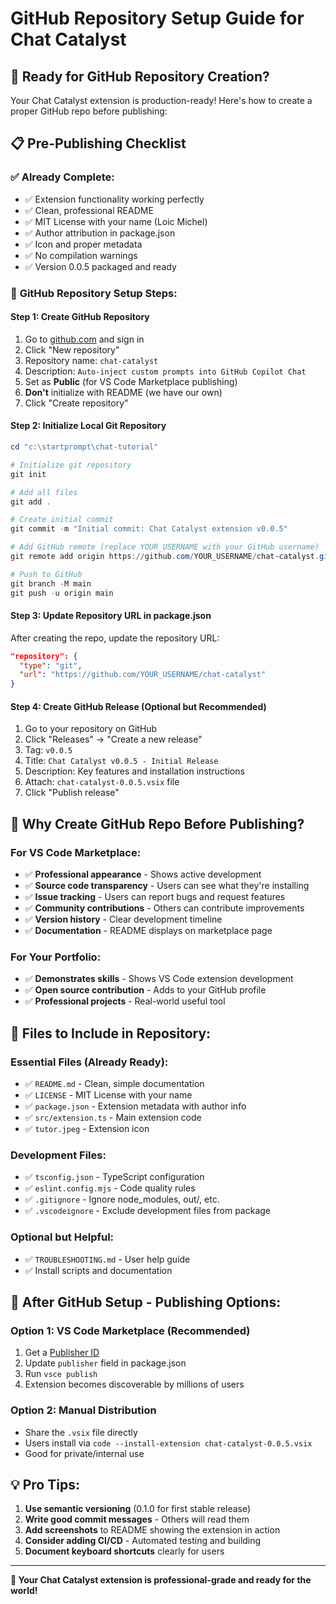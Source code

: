 # GitHub Repository Setup Guide for Chat Catalyst

## 🚀 **Ready for GitHub Repository Creation?**

Your Chat Catalyst extension is production-ready! Here's how to create a proper GitHub repo before publishing:

## 📋 **Pre-Publishing Checklist**

### ✅ **Already Complete:**
- ✅ Extension functionality working perfectly
- ✅ Clean, professional README
- ✅ MIT License with your name (Loic Michel)
- ✅ Author attribution in package.json
- ✅ Icon and proper metadata
- ✅ No compilation warnings
- ✅ Version 0.0.5 packaged and ready

### 🔧 **GitHub Repository Setup Steps:**

#### **Step 1: Create GitHub Repository**
1. Go to [github.com](https://github.com) and sign in
2. Click "New repository"
3. Repository name: `chat-catalyst`
4. Description: `Auto-inject custom prompts into GitHub Copilot Chat`
5. Set as **Public** (for VS Code Marketplace publishing)
6. **Don't** initialize with README (we have our own)
7. Click "Create repository"

#### **Step 2: Initialize Local Git Repository**
```powershell
cd "c:\startprompt\chat-tutorial"

# Initialize git repository
git init

# Add all files
git add .

# Create initial commit
git commit -m "Initial commit: Chat Catalyst extension v0.0.5"

# Add GitHub remote (replace YOUR_USERNAME with your GitHub username)
git remote add origin https://github.com/YOUR_USERNAME/chat-catalyst.git

# Push to GitHub
git branch -M main
git push -u origin main
```

#### **Step 3: Update Repository URL in package.json**
After creating the repo, update the repository URL:
```json
"repository": {
  "type": "git",
  "url": "https://github.com/YOUR_USERNAME/chat-catalyst"
}
```

#### **Step 4: Create GitHub Release (Optional but Recommended)**
1. Go to your repository on GitHub
2. Click "Releases" → "Create a new release"
3. Tag: `v0.0.5`
4. Title: `Chat Catalyst v0.0.5 - Initial Release`
5. Description: Key features and installation instructions
6. Attach: `chat-catalyst-0.0.5.vsix` file
7. Click "Publish release"

## 🎯 **Why Create GitHub Repo Before Publishing?**

### **For VS Code Marketplace:**
- ✅ **Professional appearance** - Shows active development
- ✅ **Source code transparency** - Users can see what they're installing
- ✅ **Issue tracking** - Users can report bugs and request features
- ✅ **Community contributions** - Others can contribute improvements
- ✅ **Version history** - Clear development timeline
- ✅ **Documentation** - README displays on marketplace page

### **For Your Portfolio:**
- ✅ **Demonstrates skills** - Shows VS Code extension development
- ✅ **Open source contribution** - Adds to your GitHub profile
- ✅ **Professional projects** - Real-world useful tool

## 📝 **Files to Include in Repository:**

### **Essential Files (Already Ready):**
- ✅ `README.md` - Clean, simple documentation
- ✅ `LICENSE` - MIT License with your name
- ✅ `package.json` - Extension metadata with author info
- ✅ `src/extension.ts` - Main extension code
- ✅ `tutor.jpeg` - Extension icon

### **Development Files:**
- ✅ `tsconfig.json` - TypeScript configuration
- ✅ `eslint.config.mjs` - Code quality rules
- ✅ `.gitignore` - Ignore node_modules, out/, etc.
- ✅ `.vscodeignore` - Exclude development files from package

### **Optional but Helpful:**
- ✅ `TROUBLESHOOTING.md` - User help guide
- ✅ Install scripts and documentation

## 🚀 **After GitHub Setup - Publishing Options:**

### **Option 1: VS Code Marketplace (Recommended)**
1. Get a [Publisher ID](https://marketplace.visualstudio.com/manage)
2. Update `publisher` field in package.json
3. Run `vsce publish`
4. Extension becomes discoverable by millions of users

### **Option 2: Manual Distribution**
- Share the `.vsix` file directly
- Users install via `code --install-extension chat-catalyst-0.0.5.vsix`
- Good for private/internal use

## 💡 **Pro Tips:**

1. **Use semantic versioning** (0.1.0 for first stable release)
2. **Write good commit messages** - Others will read them
3. **Add screenshots** to README showing the extension in action
4. **Consider adding CI/CD** - Automated testing and building
5. **Document keyboard shortcuts** clearly for users

---

**🎉 Your Chat Catalyst extension is professional-grade and ready for the world!**

